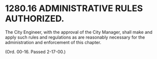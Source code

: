 1280.16 ADMINISTRATIVE RULES AUTHORIZED.
========================================

The City Engineer, with the approval of the City Manager, shall make and
apply such rules and regulations as are reasonably necessary for the
administration and enforcement of this chapter.

(Ord. 00-16. Passed 2-17-00.)

